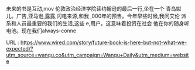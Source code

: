 未来的书是互动,mov 
 伦敦政治经济学院读约翰逊的最后一行,坐在一个 
 青岛姒儿。广告,亚马逊,露露,闪电来源,和我 
 ,000年的预售。今年早些时候,我问艾伦 
 派系和人员最重要的我们的生活,这些 
 e,用户。这意味着投资在社会 
 他在你的随身听电池。现在我们always-conne 
   
  URL : https://www.wired.com/story/future-book-is-here-but-not-what-we-expected/?utm_source=wanqu.co&utm_campaign=Wanqu+Daily&utm_medium=website
